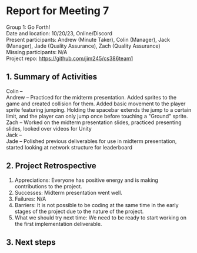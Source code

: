 # Report for Meeting 7
Group 1: Go Forth! <br>
Date and location: 10/20/23, Online/Discord <br>
Present participants: Andrew (Minute Taker), Colin (Manager), Jack (Manager), Jade (Quality Assurance), Zach (Quality Assurance) <br>
Missing participants: N/A <br>
Project repo: https://github.com/jim245/cs386team1 <br>

## 1. Summary of Activities
Colin – <br>
Andrew – Practiced for the midterm presentation. Added sprites to the game and created collision for them. Added basic movement to the player sprite featuring jumping. Holding the spacebar extends the jump to a certain limit, and the player can only jump once before touching a "Ground" sprite. <br>
Zach – Worked on the midterm presentation slides, practiced presenting slides, looked over videos for Unity <br>
Jack – <br>
Jade – Polished previous deliverables for use in midterm presentation, started looking at network structure for leaderboard<br>

## 2. Project Retrospective
  1. Appreciations: Everyone has positive energy and is making contributions to the project. <br>
  2. Successes: Midterm presentation went well. <br>
  3. Failures: N/A <br>
  4. Barriers: It is not possible to be coding at the same time in the early stages of the project due to the nature of the project. <br>
  5. What we should try next time: We need to be ready to start working on the first implementation deliverable. <br>

## 3. Next steps

